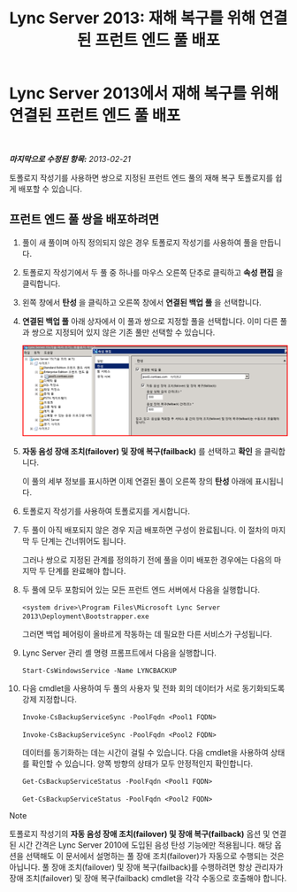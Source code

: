 ﻿---
title: 'Lync Server 2013: 재해 복구를 위해 연결된 프런트 엔드 풀 배포'
TOCTitle: 재해 복구를 위해 연결된 프런트 엔드 풀 배포
ms:assetid: 2f12467c-8b90-43e6-831b-a0b096427f17
ms:mtpsurl: https://technet.microsoft.com/ko-kr/library/JJ204773(v=OCS.15)
ms:contentKeyID: 49303189
ms.date: 08/10/2015
mtps_version: v=OCS.15
ms.translationtype: HT
---

# Lync Server 2013에서 재해 복구를 위해 연결된 프런트 엔드 풀 배포

 

_**마지막으로 수정된 항목:** 2013-02-21_

토폴로지 작성기를 사용하면 쌍으로 지정된 프런트 엔드 풀의 재해 복구 토폴로지를 쉽게 배포할 수 있습니다.

## 프런트 엔드 풀 쌍을 배포하려면

1.  풀이 새 풀이며 아직 정의되지 않은 경우 토폴로지 작성기를 사용하여 풀을 만듭니다.

2.  토폴로지 작성기에서 두 풀 중 하나를 마우스 오른쪽 단추로 클릭하고 **속성 편집** 을 클릭합니다.

3.  왼쪽 창에서 **탄성** 을 클릭하고 오른쪽 창에서 **연결된 백업 풀** 을 선택합니다.

4.  **연결된 백업 풀** 아래 상자에서 이 풀과 쌍으로 지정할 풀을 선택합니다. 이미 다른 풀과 쌍으로 지정되어 있지 않은 기존 풀만 선택할 수 있습니다.
    
    ![복구 대화 상자](images/JJ204773.36080581-db76-497d-bf9e-f02b39574d0e(OCS.15).png "복구 대화 상자")  

5.  **자동 음성 장애 조치(failover) 및 장애 복구(failback)** 를 선택하고 **확인** 을 클릭합니다.
    
    이 풀의 세부 정보를 표시하면 이제 연결된 풀이 오른쪽 창의 **탄성** 아래에 표시됩니다.

6.  토폴로지 작성기를 사용하여 토폴로지를 게시합니다.

7.  두 풀이 아직 배포되지 않은 경우 지금 배포하면 구성이 완료됩니다. 이 절차의 마지막 두 단계는 건너뛰어도 됩니다.
    
    그러나 쌍으로 지정된 관계를 정의하기 전에 풀을 이미 배포한 경우에는 다음의 마지막 두 단계를 완료해야 합니다.

8.  두 풀에 모두 포함되어 있는 모든 프런트 엔드 서버에서 다음을 실행합니다.
    
        <system drive>\Program Files\Microsoft Lync Server 2013\Deployment\Bootstrapper.exe 
    
    그러면 백업 페어링이 올바르게 작동하는 데 필요한 다른 서비스가 구성됩니다.

9.  Lync Server 관리 셸 명령 프롬프트에서 다음을 실행합니다.
    
        Start-CsWindowsService -Name LYNCBACKUP

10. 다음 cmdlet을 사용하여 두 풀의 사용자 및 전화 회의 데이터가 서로 동기화되도록 강제 지정합니다.
    
        Invoke-CsBackupServiceSync -PoolFqdn <Pool1 FQDN>
    
        Invoke-CsBackupServiceSync -PoolFqdn <Pool2 FQDN>
    
    데이터를 동기화하는 데는 시간이 걸릴 수 있습니다. 다음 cmdlet을 사용하여 상태를 확인할 수 있습니다. 양쪽 방향의 상태가 모두 안정적인지 확인합니다.
    
        Get-CsBackupServiceStatus -PoolFqdn <Pool1 FQDN>
    
        Get-CsBackupServiceStatus -PoolFqdn <Pool2 FQDN>


> [!NOTE]
> 토폴로지 작성기의 <STRONG>자동 음성 장애 조치(failover) 및 장애 복구(failback)</STRONG> 옵션 및 연결된 시간 간격은 Lync Server 2010에 도입된 음성 탄성 기능에만 적용됩니다. 해당 옵션을 선택해도 이 문서에서 설명하는 풀 장애 조치(failover)가 자동으로 수행되는 것은 아닙니다. 풀 장애 조치(failover) 및 장애 복구(failback)를 수행하려면 항상 관리자가 장애 조치(failover) 및 장애 복구(failback) cmdlet을 각각 수동으로 호출해야 합니다.


